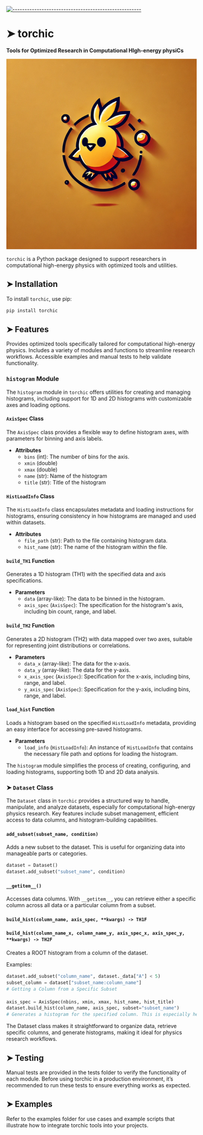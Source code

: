 <!-- ⚠️ This README has been generated from the file(s) "blueprint.md" ⚠️-->
[![-----------------------------------------------------](https://raw.githubusercontent.com/andreasbm/readme/master/assets/lines/colored.png)](#torchic)

# ➤ torchic

**Tools for Optimized Research in Computational HIgh-energy physiCs**

![Torchic Logo](images/torchic-logo.webp)

`torchic` is a Python package designed to support researchers in computational high-energy physics with optimized tools and utilities.

## ➤ Installation

To install `torchic`, use pip:

```bash
pip install torchic
```

## ➤ Features

Provides optimized tools specifically tailored for computational high-energy physics.
Includes a variety of modules and functions to streamline research workflows.
Accessible examples and manual tests to help validate functionality.

### `histogram` Module

The `histogram` module in `torchic` offers utilities for creating and managing histograms, including support for 1D and 2D histograms with customizable axes and loading options.

#### `AxisSpec` Class

The `AxisSpec` class provides a flexible way to define histogram axes, with parameters for binning and axis labels.

- **Attributes**
  - `bins` (int): The number of bins for the axis.
  - `xmin` (double)
  - `xmax` (double)
  - `name` (str): Name of the histogram
  - `title` (str): Title of the histogram

#### `HistLoadInfo` Class

The `HistLoadInfo` class encapsulates metadata and loading instructions for histograms, ensuring consistency in how histograms are managed and used within datasets.

- **Attributes**
  - `file_path` (str): Path to the file containing histogram data.
  - `hist_name` (str): The name of the histogram within the file.

#### `build_TH1` Function

Generates a 1D histogram (TH1) with the specified data and axis specifications.

- **Parameters**
  - `data` (array-like): The data to be binned in the histogram.
  - `axis_spec` (`AxisSpec`): The specification for the histogram's axis, including bin count, range, and label.

#### `build_TH2` Function

Generates a 2D histogram (TH2) with data mapped over two axes, suitable for representing joint distributions or correlations.

- **Parameters**
  - `data_x` (array-like): The data for the x-axis.
  - `data_y` (array-like): The data for the y-axis.
  - `x_axis_spec` (`AxisSpec`): Specification for the x-axis, including bins, range, and label.
  - `y_axis_spec` (`AxisSpec`): Specification for the y-axis, including bins, range, and label.

#### `load_hist` Function

Loads a histogram based on the specified `HistLoadInfo` metadata, providing an easy interface for accessing pre-saved histograms.

- **Parameters**
  - `load_info` (`HistLoadInfo`): An instance of `HistLoadInfo` that contains the necessary file path and options for loading the histogram.
  
The `histogram` module simplifies the process of creating, configuring, and loading histograms, supporting both 1D and 2D data analysis.


### ➤ `Dataset` Class

The `Dataset` class in `torchic` provides a structured way to handle, manipulate, and analyze datasets, especially for computational high-energy physics research. Key features include subset management, efficient access to data columns, and histogram-building capabilities.

#### `add_subset(subset_name, condition)`
Adds a new subset to the dataset. This is useful for organizing data into manageable parts or categories.

```python
dataset = Dataset()
dataset.add_subset("subset_name", condition)
```
#### `__getitem__()`
Accesses data columns. With `__getitem__`, you can retrieve either a specific column across all data or a particular column from a subset.

#### `build_hist(column_name, axis_spec, **kwargs) -> TH1F`
#### `build_hist(column_name_x, column_name_y, axis_spec_x, axis_spec_y, **kwargs) -> TH2F`
Creates a ROOT histogram from a column of the dataset.

Examples:

```python
dataset.add_subset("column_name", dataset._data["A"] < 5)
subset_column = dataset["subset_name:column_name"]
# Getting a Column from a Specific Subset

axis_spec = AxisSpec(nbins, xmin, xmax, hist_name, hist_title)
dataset.build_hist(column_name, axis_spec, subset="subset_name")
# Generates a histogram for the specified column. This is especially helpful for visualizing distributions in your data.
```

The Dataset class makes it straightforward to organize data, retrieve specific columns, and generate histograms, making it ideal for physics research workflows.


## ➤ Testing
Manual tests are provided in the tests folder to verify the functionality of each module. Before using torchic in a production environment, it’s recommended to run these tests to ensure everything works as expected.

## ➤ Examples

Refer to the examples folder for use cases and example scripts that illustrate how to integrate torchic tools into your projects.
